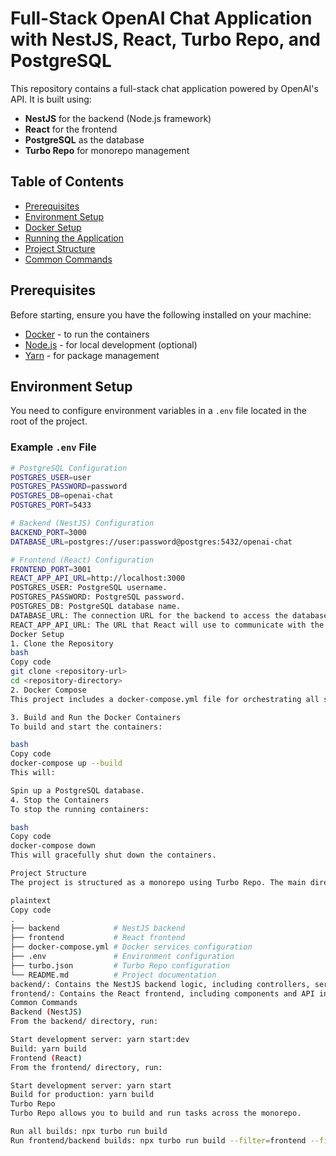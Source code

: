 # Full-Stack OpenAI Chat Application with NestJS, React, Turbo Repo, and PostgreSQL

This repository contains a full-stack chat application powered by OpenAI's API. It is built using:

- **NestJS** for the backend (Node.js framework)
- **React** for the frontend
- **PostgreSQL** as the database
- **Turbo Repo** for monorepo management

## Table of Contents

- [Prerequisites](#prerequisites)
- [Environment Setup](#environment-setup)
- [Docker Setup](#docker-setup)
- [Running the Application](#running-the-application)
- [Project Structure](#project-structure)
- [Common Commands](#common-commands)

## Prerequisites

Before starting, ensure you have the following installed on your machine:

- [Docker](https://www.docker.com/get-started) - to run the containers
- [Node.js](https://nodejs.org/) - for local development (optional)
- [Yarn](https://yarnpkg.com/) - for package management

## Environment Setup

You need to configure environment variables in a `.env` file located in the root of the project.

### Example `.env` File

```bash
# PostgreSQL Configuration
POSTGRES_USER=user
POSTGRES_PASSWORD=password
POSTGRES_DB=openai-chat
POSTGRES_PORT=5433

# Backend (NestJS) Configuration
BACKEND_PORT=3000
DATABASE_URL=postgres://user:password@postgres:5432/openai-chat

# Frontend (React) Configuration
FRONTEND_PORT=3001
REACT_APP_API_URL=http://localhost:3000
POSTGRES_USER: PostgreSQL username.
POSTGRES_PASSWORD: PostgreSQL password.
POSTGRES_DB: PostgreSQL database name.
DATABASE_URL: The connection URL for the backend to access the database.
REACT_APP_API_URL: The URL that React will use to communicate with the backend.
Docker Setup
1. Clone the Repository
bash
Copy code
git clone <repository-url>
cd <repository-directory>
2. Docker Compose
This project includes a docker-compose.yml file for orchestrating all services (PostgreSQL, NestJS backend, React frontend).

3. Build and Run the Docker Containers
To build and start the containers:

bash
Copy code
docker-compose up --build
This will:

Spin up a PostgreSQL database.
4. Stop the Containers
To stop the running containers:

bash
Copy code
docker-compose down
This will gracefully shut down the containers.

Project Structure
The project is structured as a monorepo using Turbo Repo. The main directories are:

plaintext
Copy code
.
├── backend            # NestJS backend
├── frontend           # React frontend
├── docker-compose.yml # Docker services configuration
├── .env               # Environment configuration
├── turbo.json         # Turbo Repo configuration
└── README.md          # Project documentation
backend/: Contains the NestJS backend logic, including controllers, services, and Prisma ORM integration.
frontend/: Contains the React frontend, including components and API interaction with the backend.
Common Commands
Backend (NestJS)
From the backend/ directory, run:

Start development server: yarn start:dev
Build: yarn build
Frontend (React)
From the frontend/ directory, run:

Start development server: yarn start
Build for production: yarn build
Turbo Repo
Turbo Repo allows you to build and run tasks across the monorepo.

Run all builds: npx turbo run build
Run frontend/backend builds: npx turbo run build --filter=frontend --filter=backend
```
